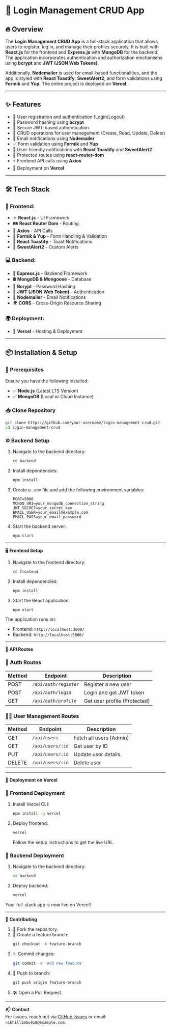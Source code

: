 # 🚀 Login Management CRUD App

## 🔥 Overview
The **Login Management CRUD App** is a full-stack application that allows users to register, log in, and manage their profiles securely. It is built with **React.js** for the frontend and **Express.js** with **MongoDB** for the backend. The application incorporates authentication and authorization mechanisms using **bcrypt** and **JWT (JSON Web Tokens)**. 

Additionally, **Nodemailer** is used for email-based functionalities, and the app is styled with **React Toastify**, **SweetAlert2**, and form validations using **Formik** and **Yup**. The entire project is deployed on **Vercel**.

---

## ✨ Features
- 🔐 User registration and authentication (Login/Logout)
- 🔑 Password hashing using **bcrypt**
- 🔏 Secure JWT-based authentication
- 📝 CRUD operations for user management (Create, Read, Update, Delete)
- 📧 Email notifications using **Nodemailer**
- ✅ Form validation using **Formik** and **Yup**
- 🔔 User-friendly notifications with **React Toastify** and **SweetAlert2**
- 🔄 Protected routes using **react-router-dom**
- ⚡ Frontend API calls using **Axios**
- 🚀 Deployment on **Vercel**

---

## 🛠 Tech Stack
### 🎨 Frontend:
- ⚛ **React.js** - UI Framework
- 🛤 **React Router Dom** - Routing
- 🔗 **Axios** - API Calls
- 📝 **Formik & Yup** - Form Handling & Validation
- 🔔 **React Toastify** - Toast Notifications
- 🎨 **SweetAlert2** - Custom Alerts

### 💻 Backend:
- 🚀 **Express.js** - Backend Framework
- 🛢 **MongoDB & Mongoose** - Database
- 🔐 **Bcrypt** - Password Hashing
- 🔑 **JWT (JSON Web Token)** - Authentication
- 📧 **Nodemailer** - Email Notifications
- 🌍 **CORS** - Cross-Origin Resource Sharing

### 🌍 Deployment:
- 🚀 **Vercel** - Hosting & Deployment

---

## 📦 Installation & Setup
### 🔧 Prerequisites
Ensure you have the following installed:
- ✅ **Node.js** (Latest LTS Version)
- ✅ **MongoDB** (Local or Cloud Instance)

### 📥 Clone Repository
```bash
git clone https://github.com/your-username/login-management-crud.git
cd login-management-crud
```

### ⚙️ **Backend Setup**

1. Navigate to the backend directory:
   ```bash
   cd backend
   ```

2. Install dependencies:
   ```bash
   npm install
   ```

3. Create a `.env` file and add the following environment variables:
   ```env
   PORT=5000
   MONGO_URI=your_mongodb_connection_string
   JWT_SECRET=your_secret_key
   EMAIL_USER=your_email@example.com
   EMAIL_PASS=your_email_password
   ```

4. Start the backend server:
   ```bash
   npm start
   ```

---

🖥 **Frontend Setup**

1. Navigate to the frontend directory:
   ```bash
   cd frontend
   ```

2. Install dependencies:
   ```bash
   npm install
   ```

3. Start the React application:
   ```bash
   npm start
   ```

The application runs on:  
- Frontend: `http://localhost:3000/`  
- Backend: `http://localhost:5000/`

---

🔗 **API Routes**

### 🔐 Auth Routes
| Method | Endpoint            | Description                      |
|--------|---------------------|----------------------------------|
| POST   | `/api/auth/register`| Register a new user              |
| POST   | `/api/auth/login`   | Login and get JWT token          |
| GET    | `/api/auth/profile` | Get user profile (Protected)     |

### 🧑‍💻 User Management Routes
| Method | Endpoint            | Description                      |
|--------|---------------------|----------------------------------|
| GET    | `/api/users`        | Fetch all users (Admin)          |
| GET    | `/api/users/:id`    | Get user by ID                   |
| PUT    | `/api/users/:id`    | Update user details              |
| DELETE | `/api/users/:id`    | Delete user                      |

---

🚀 **Deployment on Vercel**

### 📡 Frontend Deployment
1. Install Vercel CLI:
   ```bash
   npm install -g vercel
   ```

2. Deploy frontend:
   ```bash
   vercel
   ```
   Follow the setup instructions to get the live URL.

### 📡 Backend Deployment
1. Navigate to the backend directory:
   ```bash
   cd backend
   ```

2. Deploy backend:
   ```bash
   vercel
   ```

Your full-stack app is now live on Vercel!

---

🤝 **Contributing**

1. 🍴 Fork the repository.
2. 🌱 Create a feature branch:
   ```bash
   git checkout -b feature-branch
   ```
3. ✨ Commit changes:
   ```bash
   git commit -m 'Add new feature'
   ```
4. 🚀 Push to branch:
   ```bash
   git push origin feature-branch
   ```
5. 🛠 Open a Pull Request.

---

📬 **Contact**  
For issues, reach out via [GitHub Issues](https://github.com/Motitumbahamphe7952/React_loginManagement_Backend/issues) or email: `nikhillimbu918@example.com`.
